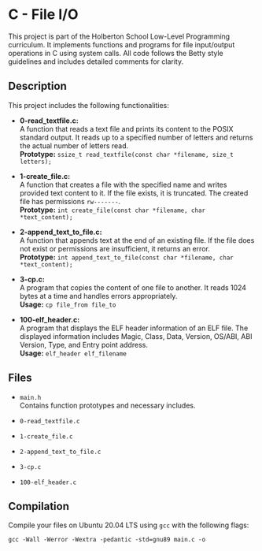 # C - File I/O

This project is part of the Holberton School Low-Level Programming curriculum. It implements functions and programs for file input/output operations in C using system calls. All code follows the Betty style guidelines and includes detailed comments for clarity.

## Description

This project includes the following functionalities:

- **0-read_textfile.c:**  
  A function that reads a text file and prints its content to the POSIX standard output. It reads up to a specified number of letters and returns the actual number of letters read.  
  **Prototype:** `ssize_t read_textfile(const char *filename, size_t letters);`

- **1-create_file.c:**  
  A function that creates a file with the specified name and writes provided text content to it. If the file exists, it is truncated. The created file has permissions `rw-------`.  
  **Prototype:** `int create_file(const char *filename, char *text_content);`

- **2-append_text_to_file.c:**  
  A function that appends text at the end of an existing file. If the file does not exist or permissions are insufficient, it returns an error.  
  **Prototype:** `int append_text_to_file(const char *filename, char *text_content);`

- **3-cp.c:**  
  A program that copies the content of one file to another. It reads 1024 bytes at a time and handles errors appropriately.  
  **Usage:** `cp file_from file_to`

- **100-elf_header.c:**  
  A program that displays the ELF header information of an ELF file. The displayed information includes Magic, Class, Data, Version, OS/ABI, ABI Version, Type, and Entry point address.  
  **Usage:** `elf_header elf_filename`

## Files

- `main.h`  
  Contains function prototypes and necessary includes.

- `0-read_textfile.c`  
- `1-create_file.c`  
- `2-append_text_to_file.c`  
- `3-cp.c`  
- `100-elf_header.c`

## Compilation

Compile your files on Ubuntu 20.04 LTS using `gcc` with the following flags:

`gcc -Wall -Werror -Wextra -pedantic -std=gnu89 main.c -o `

